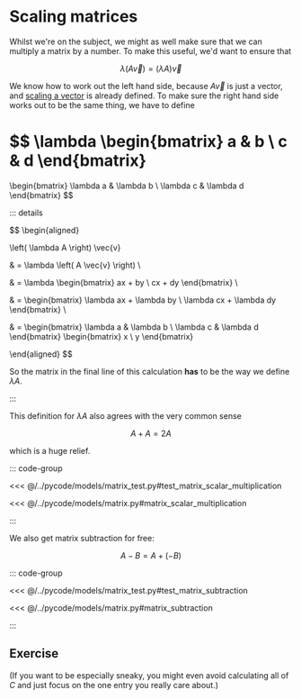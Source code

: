 # Scaling matrices

Whilst we're on the subject, we might as well make sure that we can multiply a
matrix by a number. To make this useful, we'd want to ensure that

$$
\lambda \left( A \vec{v} \right) = \left( \lambda A \right) \vec{v}
$$

We know how to work out the left hand side, because $A\vec{v}$ is just a vector,
and [scaling a vector](../vectors/scaling-vectors) is already defined. To make
sure the right hand side works out to be the same thing, we have to define

$$
\lambda
\begin{bmatrix}
a & b \\ c & d
\end{bmatrix}
=
\begin{bmatrix}
\lambda a & \lambda b \\ \lambda c & \lambda d
\end{bmatrix}
$$

::: details

$$
\begin{aligned}

\left( \lambda A \right) \vec{v}

& = \lambda \left( A \vec{v} \right) \\

& =
\lambda
\begin{bmatrix}
ax + by \\ cx + dy
\end{bmatrix} \\

& =
\begin{bmatrix}
\lambda ax + \lambda by \\ \lambda cx + \lambda dy
\end{bmatrix} \\

& =
\begin{bmatrix}
\lambda a & \lambda b \\ \lambda c & \lambda d
\end{bmatrix}
\begin{bmatrix}
x \\ y
\end{bmatrix}

\end{aligned}
$$

So the matrix in the final line of this calculation **has** to be the way we
define $\lambda A$.

:::

This definition for $\lambda A$ also agrees with the very common sense

$$
A + A = 2A
$$

which is a huge relief.

::: code-group

<<< @/../pycode/models/matrix_test.py#test_matrix_scalar_multiplication

<<< @/../pycode/models/matrix.py#matrix_scalar_multiplication

:::

We also get matrix subtraction for free:

$$
A - B = A + (-B)
$$

::: code-group

<<< @/../pycode/models/matrix_test.py#test_matrix_subtraction

<<< @/../pycode/models/matrix.py#matrix_subtraction

:::

## Exercise

<Exercise id="scaling-matrices" />

(If you want to be especially sneaky, you might even avoid calculating all of
$C$ and just focus on the one entry you really care about.)
